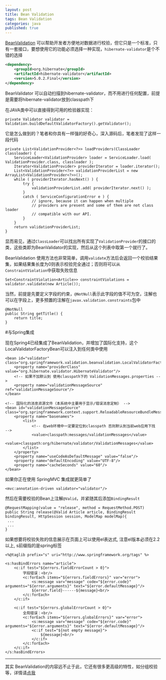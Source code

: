 ```yaml
---
layout: post
title: Bean Validation
tags: Bean Validation
categories: java
published: true
---
```


[BeanValidation][BeanValidation] 可以帮助开发者方便地对数据进行校验，但它只是一个标准，只有一套接口，要想使用它的功能必须选择一种实现，`hibernate-validator`是个不错的选择

~~~xml
<dependency>
    <groupId>org.hibernate</groupId>
    <artifactId>hibernate-validator</artifactId>
    <version>5.0.2.Final</version>
</dependency>
~~~

BeanValidator 可以自动扫描到hibernate-validator，而不用进行任何配置，前提是需要将hibernate-validator放到classpath下

在JAVA类中可以直接得到可用的检验器实现：

~~~
private Validator validator = Validation.buildDefaultValidatorFactory().getValidator();
~~~

它是怎么做到的？笔者和你具有一样强的好奇心，深入源码后，笔者发现了这样一段代码

~~~
private List<ValidationProvider<?>> loadProviders(ClassLoader classloader) {
	ServiceLoader<ValidationProvider> loader = ServiceLoader.load( ValidationProvider.class, classloader );
	Iterator<ValidationProvider> providerIterator = loader.iterator();
	List<ValidationProvider<?>> validationProviderList = new ArrayList<ValidationProvider<?>>();
	while ( providerIterator.hasNext() ) {
		try {
			validationProviderList.add( providerIterator.next() );
		}
		catch ( ServiceConfigurationError e ) {
			// ignore, because it can happen when multiple
			// providers are present and some of them are not class loader
			// compatible with our API.
		}
	}
	return validationProviderList;
}
~~~

显而易见，通过`ClassLoader`可以找出所有实现了`ValidationProvider`的接口的类，这些类即为BeanValidator的实现，然后从这个列表中取第一个就行了。

BeanValidation 使用方法也非常简单，调用`validate`方法后会返回一个校验结果集，如果结果集长度为0则表示校验完全通过；否则将可以从`ConstraintViolation`中获取失败信息

~~~
Set<ConstraintViolation<Article>> constraintViolations = validator.validate(new Article());
~~~

当然，前提是先要定义字段的约束，`@NotNull`表示此字段的值不可为空，注解也可以在字段上，更多预置的注解在`javax.validation.constraints`包中

~~~
@NotNull
public String getTitle() {
    return title;
}
~~~

#与Spring集成

现在Spring4已经集成了BeanValidation，并增加了国际化支持，这个LocalValidatorFactoryBean可以注入到任何类中使用

~~~
<bean id="validator" class="org.springframework.validation.beanvalidation.LocalValidatorFactoryBean">
    <property name="providerClass" value="org.hibernate.validator.HibernateValidator"/>
    <!-- 如果不加默认到 使用classpath下的 ValidationMessages.properties -->
    <property name="validationMessageSource" ref="validationMessageSource"/>
</bean>

<!-- 国际化的消息资源文件（本系统中主要用于显示/错误消息定制） -->
<bean id="validationMessageSource" class="org.springframework.context.support.ReloadableResourceBundleMessageSource">
    <property name="basenames">
        <list>
            <!-- 在web环境中一定要定位到classpath 否则默认到当前web应用下找  -->
            <value>classpath:messages/validationMessages</value>
            <value>classpath:org/hibernate/validator/ValidationMessages</value>
        </list>
    </property>
    <property name="useCodeAsDefaultMessage" value="false"/>
    <property name="defaultEncoding" value="UTF-8"/>
    <property name="cacheSeconds" value="60"/>
</bean>
~~~

如果你正在使用 SpringMVC 集成就更简单了

~~~
<mvc:annotation-driven validator="validator"/>
~~~

然后在需要校验的Bean上注解`@Valid`，并紧随其后添加`BindingResult`

~~~
@RequestMapping(value = "release", method = RequestMethod.POST)
public String release(@Valid Article article, BindingResult bindingResult, HttpSession session, ModelMap modelMap){
 ...
 ...
}
~~~

如果想要将校验失败的信息展示在页面上可以使用el表达式, 注意el版本必须在2.2以上, s前缀指的是spring标签

~~~
<%@taglib prefix="s" uri="http://www.springframework.org/tags" %>
~~~

~~~
<s:hasBindErrors name="article">
    <c:if test="${errors.fieldErrorCount > 0}">
        字段错误：<br/>
        <c:forEach items="${errors.fieldErrors}" var="error">
            <s:message var="message" code="${error.code}" arguments="${error.arguments}" text="${error.defaultMessage}"/>
            ${error.field}------${message}<br/>
        </c:forEach>
    </c:if>

    <c:if test="${errors.globalErrorCount > 0}">
        全局错误：<br/>
        <c:forEach items="${errors.globalErrors}" var="error">
            <s:message var="message" code="${error.code}" arguments="${error.arguments}" text="${error.defaultMessage}"/>
            <c:if test="${not empty message}">
                ${message}<br/>
            </c:if>
        </c:forEach>
    </c:if>
</s:hasBindErrors>
~~~

---

其实 BeanValidation的内容远不止于此，它还有很多更高级的特性，如分组校验等，详情请[点我][more]



[BeanValidation]:http://beanvalidation.org/
[more]:http://www.ibm.com/developerworks/cn/java/j-lo-beanvalid/